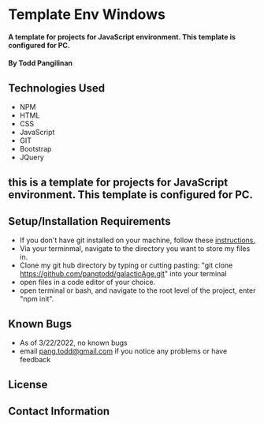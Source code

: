 # Template Env Windows

#### A template for projects for JavaScript environment. This template is configured for PC.

#### By Todd Pangilinan

## Technologies Used

* NPM
* HTML
* CSS
* JavaScript
* GIT
* Bootstrap
* JQuery

## this is a template for projects for JavaScript environment. This template is configured for PC.

## Setup/Installation Requirements

* If you don't have git installed on your machine, follow these [instructions.](https://www.learnhowtoprogram.com/introduction-to-programming/getting-started-with-intro-to-programming/git-and-github)
* Via your terminmal, navigate to the directory you want to store my files in.
* Clone my git hub directory by typing or cutting pasting: "git clone https://github.com/pangtodd/galacticAge.git" into your terminal
* open files in a code editor of your choice.
* open terminal or bash, and navigate to the root level of the project, enter "npm init".

## Known Bugs

* As of 3/22/2022, no known bugs
* email pang.todd@gmail.com if you notice any problems or have feedback

## License

## Contact Information